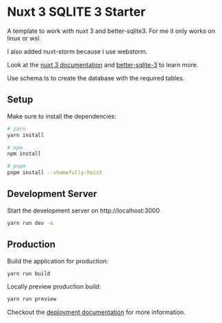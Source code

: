 # Nuxt 3 SQLITE 3 Starter

A template to work with nuxt 3 and better-sqlite3. For me it only works on linux or wsl. 

I also added nuxt-storm because I use webstorm.

Look at the [nuxt 3 documentation](https://v3.nuxtjs.org) and [better-sqlite-3](https://github.com/WiseLibs/better-sqlite3) to learn more.

Use schema.ts to create the database with the required tables. 

## Setup

Make sure to install the dependencies:

```bash
# yarn
yarn install

# npm
npm install

# pnpm
pnpm install --shamefully-hoist
```

## Development Server

Start the development server on http://localhost:3000

```bash
yarn run dev -o
```

## Production

Build the application for production:

```bash
yarn run build
```

Locally preview production build:

```bash
yarn run preview
```

Checkout the [deployment documentation](https://v3.nuxtjs.org/guide/deploy/presets) for more information.
